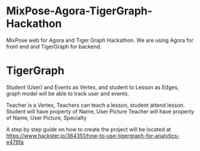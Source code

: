 # MixPose-Agora-TigerGraph-Hackathon
MixPose web for Agora and Tiger Graph Hackathon.  We are using Agora for front end and TigerGraph for backend.

# TigerGraph
Student (User) and Events as Vertex, and student to Lesson as Edges, graph model will be able to track user and events.


Teacher is a Vertex, Teachers can teach a lesson, student attend lesson.
Student will have property of Name, User Picture
Teacher will have property of Name, User Picture, Specialty

A step by step guide on how to create the project will be located at 
https://www.hackster.io/364351/how-to-use-tigergraph-for-analytics-e476fa
